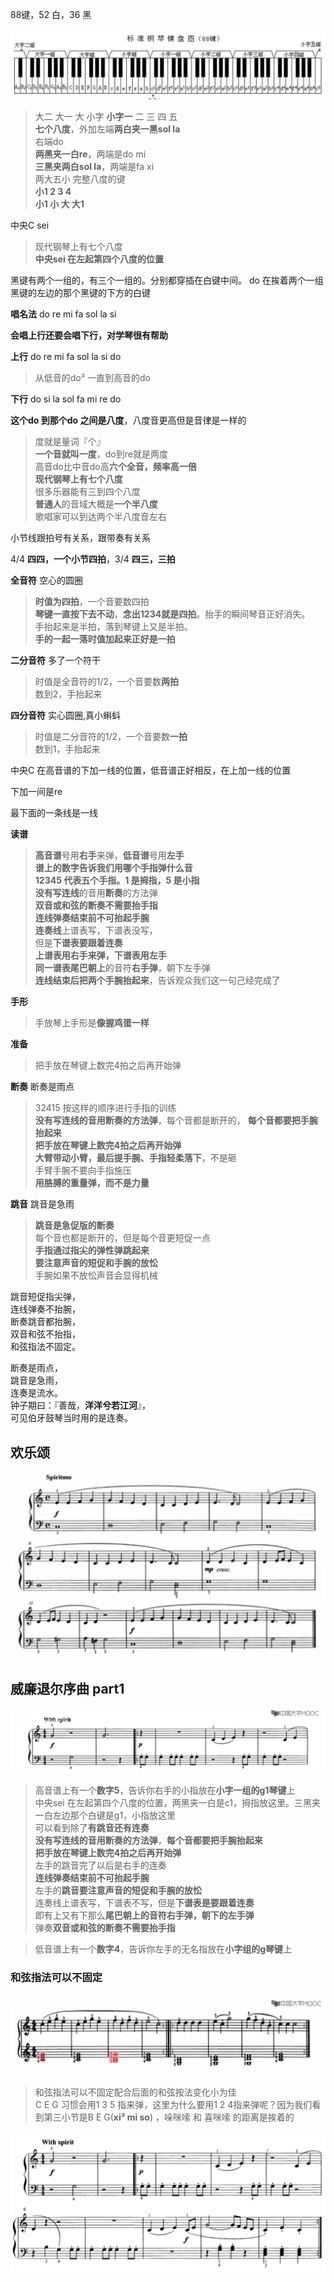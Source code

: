 
88键，52 白，36 黑  

![钢琴88键](./img/钢琴88键.jpg) 
> 大二  大一  大  小字 **小字一**  二  三  四  五   
**七个八度**，外加左端**两白夹一黑sol la**  
右端do   
**两黑夹一白re**，两端是do mi   
**三黑夹两白sol la**，两端是fa xi  
两大五小  完整八度的键  
**小1 2 3 4**   
**小1 小 大 大1**   


中央C sei  
> 现代钢琴上有七个八度     
**中央sei 在左起第四个八度的位置**  

黑键有两个一组的，有三个一组的。分别都穿插在白键中间。 do 在挨着两个一组黑键的左边的那个黑键的下方的白键   

**唱名法** do re mi fa sol la si    

**会唱上行还要会唱下行，对学琴很有帮助**    

**上行**  do re mi fa sol la si do   
> 从低音的do³ 一直到高音的do  

**下行**  do si la sol fa mi re  do 

**这个do 到那个do 之间是八度**，八度音更高但是音律是一样的    
> 度就是量词『个』  
**一个音就叫一度**，do到re就是两度  
高音do比中音do高**六个全音，频率高一倍**     
**现代钢琴上有七个八度**  
很多乐器能有三到四个八度  
**普通人**的音域大概是**一个半八度**  
歌唱家可以到达两个半八度音左右  




小节线跟拍号有关系，跟带奏有关系  

4/4 **四四，一个小节四拍**，3/4 **四三，三拍**    

**全音符**  空心的圆圈  
> **时值为四拍**，一个音要数四拍  
**琴键一直按下去不动**，**念出1234就是四拍**。抬手的瞬间琴音正好消失。  
手抬起来是半拍，落到琴键上又是半拍。  
**手的一起一落时值加起来正好是一拍**      

**二分音符**  多了一个符干  
> 时值是全音符的1/2，一个音要数**两拍**  
数到2，手抬起来  

**四分音符**  实心圆圈,真小蝌蚪    
>   时值是二分音符的1/2，一个音要数**一拍**  
数到1，手抬起来  


中央C 在高音谱的下加一线的位置，低音谱正好相反，在上加一线的位置  

下加一间是re    

最下面的一条线是一线  

**读谱**    
> **高音谱**号用**右手**来弹，**低音谱**号用**左手**  
**谱上的数字告诉我们用哪个手指弹什么音**  
**12345 代表五个手指。1 是拇指，5 是小指**    
**没有写连线**的音用**断奏**的方法弹    
 **双音或和弦的断奏不需要抬手指**    
**连线弹奏结束前不可抬起手腕**  
**连奏线**上谱表写，下谱表没写，  
但是**下谱表要跟着连奏**   
**上谱表用右手来弹，下谱表用左手**  
**同一谱表尾巴朝上**的音符**右手弹**，朝下左手弹  
**连线结束后把两个手腕抬起来**，告诉观众我们这一句己经完成了    

**手形**  
> 手放琴上手形是**像握鸡蛋一样**  

**准备**  
> 把手放在琴键上数完4拍之后再开始弹

**断奏**  断奏是雨点  
> 32415 按这样的顺序进行手指的训练    
**没有写连线的音用断奏的方法弹**，每个音都是断开的，  **每个音都要把手腕抬起来**     
**把手放在琴键上数完4拍之后再开始弹**    
**大臂带动小臂，最后提手腕、手指轻柔落下**，不是砸  
手臂手腕不要向手指施压  
**用胳膊的重量弹，而不是力量**      


**跳音**  跳音是急雨  
> **跳音是急促版的断奏**    
每个音也都是断开的，但是每个音更短促一点  
**手指通过指尖的弹性弹跳起来**  
**要注意声音的短促和手腕的放忪**  
手腕如果不放忪声音会显得机械     


跳音短促指尖弹，   
连线弹奏不抬腕，    
断奏跳音都抬腕，    
双音和弦不抬指，  
和弦指法不固定。  

断奏是雨点，  
跳音是急雨，  
连奏是流水。   
钟子期曰：『善哉，**洋洋兮若江河**』，  
可见伯牙鼓琴当时用的是连奏。  


## 欢乐颂  

![欢乐颂](./img/欢乐颂.jpg)   


## 威廉退尔序曲 part1 
  
![威廉退尔序曲p1](./img/威廉退尔序曲p1.jpg)  

> 高音谱上有一个**数字5**，告诉你右手的小指放在**小字一组的g1琴键**上    
中央sei 在左起第四个八度的位置，两黑夹一白是c1，拇指放这里。三黑夹一白左边那个白键是g1，小指放这里       
可以看到除了**有跳音还有连奏**    
**没有写连线的音用断奏的方法弹**，**每个音都要把手腕抬起来**     
**把手放在琴键上数完4拍之后再开始弹**    
左手的跳音完了以后是右手的连奏  
**连线弹奏结束前不可抬起手腕**     
左手的**跳音要注意声音的短促和手腕的放忪**    
连奏线上谱表写，下谱表不写，但是**下谱表是要跟着连奏**  
即有上又有下那么**尾巴朝上的音符右手弹，朝下的左手弹**    
弹奏**双音或和弦的断奏不需要抬手指**     


> 低音谱上有一个**数字4**，告诉你左手的无名指放在**小字组的g琴键**上    

### 和弦指法可以不固定
![和弦指法可以不固定](./img/和弦指法可以不固定配合后面变化小为佳.jpg)    
> 和弦指法可以不固定配合后面的和弦按法变化小为佳  
C E G 习惯会用1 3 5 指来弹，这里为什么要用1 2 4指来弹呢？因为我们看到第三小节是B E G(**xi³ mi so**)  ，哚咪嗦 和 喜咪嗦 的距离是挨着的  

![威廉退尔序曲节选](./img/威廉退尔序曲节选.jpg)  


  









